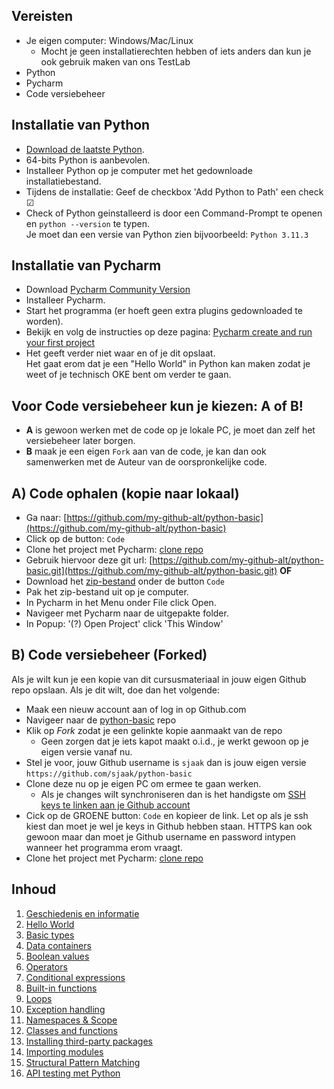 Vereisten
-
- Je eigen computer: Windows/Mac/Linux
  - Mocht je geen installatierechten hebben of iets anders dan kun je ook gebruik maken van ons TestLab
- Python 
- Pycharm
- Code versiebeheer

Installatie van Python
--
- [Download de laatste Python](https://www.python.org/downloads/). 
- 64-bits Python is aanbevolen.
- Installeer Python op je computer met het gedownloade installatiebestand.  
- Tijdens de installatie: Geef de checkbox 'Add Python to Path' een check ☑ 
- Check of Python geinstalleerd is door een Command-Prompt te openen en `python --version` te typen.  
Je moet dan een versie van Python zien bijvoorbeeld: `Python 3.11.3`

Installatie van Pycharm
--
- Download [Pycharm Community Version](https://www.jetbrains.com/pycharm/download/)
- Installeer Pycharm.  
- Start het programma (er hoeft geen extra plugins gedownloaded te worden).  
- Bekijk en volg de instructies op deze pagina: [Pycharm create and run your first project](https://www.jetbrains.com/help/pycharm/creating-and-running-your-first-python-project.html)
- Het geeft verder niet waar en of je dit opslaat.  
Het gaat erom dat je een "Hello World" in Python kan maken zodat je weet of je technisch OKE bent om verder te gaan. 

Voor Code versiebeheer kun je kiezen: A of B!
-
- **A** is gewoon werken met de code op je lokale PC, je moet dan zelf het versiebeheer later borgen.
- **B** maak je een eigen `Fork` aan van de code, je kan dan ook samenwerken met de Auteur van de oorspronkelijke code. 

A) Code ophalen (kopie naar lokaal)
--
- Ga naar: [https://github.com/my-github-alt/python-basic](https://github.com/my-github-alt/python-basic)  
- Click op de button: `Code`  
- Clone het project met Pycharm: [clone repo](https://www.jetbrains.com/help/pycharm/set-up-a-git-repository.html#clone-repo)   
- Gebruik hiervoor deze git url: [https://github.com/my-github-alt/python-basic.git](https://github.com/my-github-alt/python-basic.git)
**OF**
- Download het [zip-bestand](https://github.com/my-github-alt/python-basic/archive/refs/heads/main.zip) onder de button `Code`   
- Pak het zip-bestand uit op je computer.  
- In Pycharm in het Menu onder File click Open.
- Navigeer met Pycharm naar de uitgepakte folder.
- In Popup: '(?) Open Project' click 'This Window'

B) Code versiebeheer (Forked)
--
Als je wilt kun je een kopie van dit cursusmateriaal in jouw eigen Github repo opslaan. Als je dit wilt, doe dan het volgende:
- Maak een nieuw account aan of log in op Github.com
- Navigeer naar de [python-basic](https://github.com/my-github-alt/python-basic) repo
- Klik op *Fork* zodat je een gelinkte kopie aanmaakt van de repo
  - Geen zorgen dat je iets kapot maakt o.i.d., je werkt gewoon op je eigen versie vanaf nu.
- Stel je voor, jouw Github username is `sjaak` dan is jouw eigen versie `https://github.com/sjaak/python-basic`
- Clone deze nu op je eigen PC om ermee te gaan werken. 
  - Als je changes wilt synchroniseren dan is het handigste om [SSH keys te linken aan je Github account](https://docs.github.com/en/enterprise-server@3.1/authentication/connecting-to-github-with-ssh/adding-a-new-ssh-key-to-your-github-account)
- Cick op de GROENE button: `Code` en kopieer de link. Let op als je ssh kiest dan moet je wel je keys in Github hebben staan. HTTPS kan ook gewoon maar dan moet je Github username en password intypen wanneer het programma erom vraagt.
- Clone het project met Pycharm: [clone repo](https://www.jetbrains.com/help/pycharm/set-up-a-git-repository.html#clone-repo)   



Inhoud
---
1. [Geschiedenis en informatie](./Chapter_01_Geschiedenis_en_Info.ipynb)
1. [Hello World](./Chapter_02_Hello_World.ipynb)
1. [Basic types](./Chapter_03_Basic_types.ipynb)
1. [Data containers](./Chapter_04_Data_containers.ipynb)
1. [Boolean values](./Chapter_05_Boolean_values.ipynb)
1. [Operators](./Chapter_06_Operators.ipynb)
1. [Conditional expressions](./Chapter_07_Conditional_expressions.ipynb)
1. [Built-in functions](./Chapter_08_Built-in_functions.ipynb)
1. [Loops](./Chapter_09_Loops.ipynb)
1. [Exception handling](./Chapter_10_Exception_handling.ipynb)
1. [Namespaces & Scope](./Chapter_11_Namespaces_en_Scope.ipynb)
1. [Classes and functions](./Chapter_12_Classes_en_functions.ipynb)
1. [Installing third-party packages](./Chapter_13_Installing_third-party_packages.ipynb)
1. [Importing modules](./Chapter_14_Importing_modules.ipynb)
1. [Structural Pattern Matching](./Chapter_15_Structural_pattern_matching.ipynb)
1. [API testing met Python](./Chapter_16_API_testing_met_Python.ipynb)
